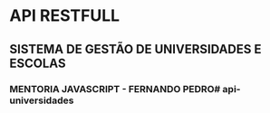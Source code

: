 # API RESTFULL

## SISTEMA DE GESTÃO DE UNIVERSIDADES E ESCOLAS

### MENTORIA JAVASCRIPT - FERNANDO PEDRO# api-universidades
